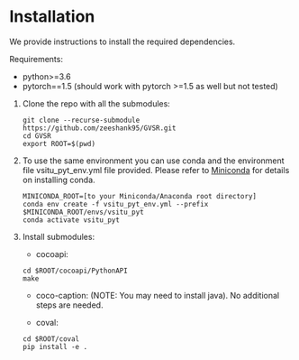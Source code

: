 # Installation

We provide instructions to install the required dependencies.

Requirements:
+ python>=3.6
+ pytorch==1.5 (should work with pytorch >=1.5 as well but not tested)

1. Clone the repo with all the submodules:
    ```
    git clone --recurse-submodule https://github.com/zeeshank95/GVSR.git
    cd GVSR
    export ROOT=$(pwd)
    ```

2. To use the same environment you can use conda and the environment file vsitu_pyt_env.yml file provided.
Please refer to [Miniconda](https://docs.conda.io/en/latest/miniconda.html) for details on installing conda.

    ```
    MINICONDA_ROOT=[to your Miniconda/Anaconda root directory]
    conda env create -f vsitu_pyt_env.yml --prefix $MINICONDA_ROOT/envs/vsitu_pyt
    conda activate vsitu_pyt
    ```

3. Install submodules:

    + cocoapi:
    ```
    cd $ROOT/cocoapi/PythonAPI
    make
    ```
    + coco-caption: (NOTE: You may need to install java). No additional steps are needed.

    + coval:
    ```
    cd $ROOT/coval
    pip install -e .
    ```